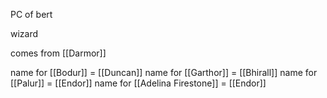 PC of bert

wizard

comes from [[Darmor]]


name for [[Bodur]] = [[Duncan]]
name for [[Garthor]] = [[Bhirall]]
name for [[Palur]] = [[Endor]]
name for [[Adelina Firestone]] = [[Endor]]